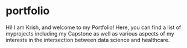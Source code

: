 # portfolio

Hi! I am Krish, and welcome to my Portfolio! Here, you can find a list of myprojects including my Capstone as well as various aspects of my interests in the intersection between data science and healthcare.
